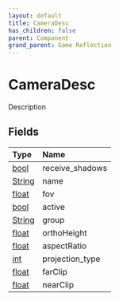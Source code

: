 ```yaml
---
layout: default
title: CameraDesc
has_children: false
parent: Component
grand_parent: Game Reflection
---
```

# CameraDesc
Description 

## Fields

| Type | Name |
|:-------------|:--------------|
| [bool](/docs/game-reflection/components/bool) | receive_shadows |
| [String](/docs/game-reflection/components/string) | name |
| [float](/docs/game-reflection/components/float) | fov |
| [bool](/docs/game-reflection/components/bool) | active |
| [String](/docs/game-reflection/components/string) | group |
| [float](/docs/game-reflection/components/float) | orthoHeight |
| [float](/docs/game-reflection/components/float) | aspectRatio |
| [int](/docs/game-reflection/enums/int) | projection_type |
| [float](/docs/game-reflection/components/float) | farClip |
| [float](/docs/game-reflection/components/float) | nearClip |

